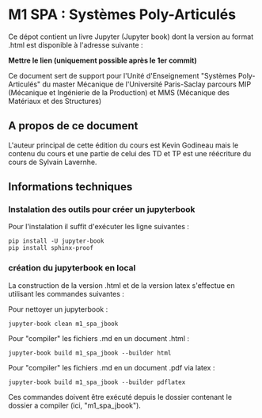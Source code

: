 # M1 SPA : Systèmes Poly-Articulés

Ce dépot contient un livre Jupyter (Jupyter book) dont la version au format .html est disponible à l'adresse suivante : 

**Mettre le lien (uniquement possible après le 1er commit)**

Ce document sert de support pour l'Unité d'Enseignement "Systèmes Poly-Articulés" du master Mécanique de l'Université Paris-Saclay parcours MIP (Mécanique et Ingénierie de la Production) et MMS (Mécanique des Matériaux et des Structures)

## A propos de ce document

L'auteur principal de cette édition du cours est Kevin Godineau mais le contenu du cours et une partie de celui des TD et TP est une réécriture du cours de Sylvain Lavernhe.

## Informations techniques

### Instalation des outils pour créer un jupyterbook

Pour l'instalation il suffit d'exécuter les ligne suivantes : 

    pip install -U jupyter-book
    pip install sphinx-proof

### création du jupyterbook en local 

La construction de la version .html et de la version latex s'effectue en utilisant les commandes suivantes :

Pour nettoyer un jupyterbook :

    jupyter-book clean m1_spa_jbook

Pour "compiler" les fichiers .md en un document .html :

    jupyter-book build m1_spa_jbook --builder html

Pour "compiler" les fichiers .md en un document .pdf via latex :

    jupyter-book build m1_spa_jbook --builder pdflatex

Ces commandes doivent être exécuté depuis le dossier contenant le dossier a compiler (ici, "m1_spa_jbook").

<!-- 
## Commandes markdown spécifiques

### Boites

```{admonition} Définition
:class: tip

ddd
```

    ```{admonition} Définition
    :class: tip

    ddd
    ```

```{admonition} Remarque
:class: Note

ddd
```

    ```{admonition} Remarque
    :class: Note

    ddd
    ```

```{admonition} Attention
:class: attention

ddd
```

    ```{admonition} Attention
    :class: attention

    ddd
    ```

Voici la liste des types possible de boites : {tip}, {note}, {attention}, {caution}, {danger}, {error}, {hint}, {important}, {warning}. Dans ce cas la ligne class n'est pas obligatoire exemple : 

```{error} 

ddd
```
    ```{error} 

    ddd
    ```

### figures

```{figure} img/Cours/1_1.png
---
width: 350px
name: Base_espace_vectoriel1
---
Vecteur et base d'espace vectoriel
```

    ```{figure} img/Cours/1_1.png
    ---
    width: 350px
    name: Base_espace_vectoriel1
    ---
    Vecteur et base d'espace vectoriel
    ```

Pour cité la figure {numref}`Base_espace_vectoriel1` il faut un "name" puis écrire : 

    (figure {numref}`Base_espace_vectoriel1`)


### citation : 

L'article {cite:p}`chomsky_certain_1959` présente 

    {cite:p}`chomsky_certain_1959`

### équation  :

Voici un exemple d'équation 

$$ 
\begin{equation}
\mathcal{B} = (\mathbf{u_1},\mathbf{u_2}, \cdots, \mathbf{u_n})
\end{equation} 
$$ 

    $$ 
    \begin{equation}
    \mathcal{B} = (\mathbf{u_1},\mathbf{u_2}, \cdots, \mathbf{u_n})
    \end{equation} 
    $$ (eq:definition_base) 

Pour citer l'équation {eq}`eq_1_11` on utilise la commande suivante 

    {eq}`eq_1_11` 

### liens hypertextes

adresse mail : contact@ens-paris-saclay.fr 

site web : https://clermont-ferrand.fr/

site web avec chaine de caractère à la place de l'URL [unicode](https://fr.wikipedia.org/wiki/Unicode)



::::

::::{grid} 1 1 2 3
:class-container: text-center
:gutter: 3

:::{grid-item-card}
:link: 2_TD_1
:link-type: doc
:class-header: bg-light

Text content ✏️
^^^

Structure books with text files and Jupyter Notebooks with minimal configuration.
:::

:::{grid-item-card}
:link: 2_TD_1
:link-type: doc
:class-header: bg-light

MyST Markdown ✨
^^^

Write MyST Markdown to create enriched documents with publication-quality features.

:::

:::{grid-item-card}
:link: 2_TD_1
:link-type: doc
:class-header: bg-light

Executable content 🔁
^^^

Execute notebook cells, store results, and insert outputs across pages.

:::

:::{grid-item-card}
:link: 2_TD_1
:link-type: doc
:class-header: bg-light

Live environments 🚀
^^^

Connect your book with Binder, JupyterHub, and other live environments
:::

:::{grid-item-card}
:link: 2_TD_1
:link-type: doc
:class-header: bg-light

Build and publish 🎁
^^^

Share your built books via web services and hosted websites.
:::

:::{grid-item-card}
:link: 2_TD_1
:link-type: doc
:class-header: bg-light

UI components ⚡
^^^

Create interactive and web-native components and services.
:::

::::
 -->
